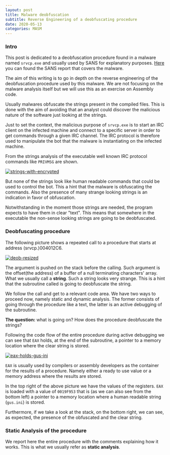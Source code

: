 ```yaml
---
layout: post
title: Malware deobfuscation
subtitle: Reverse Engineering of a deobfuscating procedure
date: 2020-05-13
categories: MASM
---
```

### Intro
This post is dedicated to a deobfuscation procedure found in a malware named `srvcp.exe` and usually used by SANS for explanatory purposes. [Here](https://www.sans.org/security-resources/malwarefaq/srvcp) you can found the SANS report that covers the malware.

The aim of this writing is to go in depth on the reverse engineering of the deobfuscation procedure used by this malware.
We are not focusing on the malware analysis itself but we will use this as an exercise on Assembly code.

Usually malwares obfuscate the strings present in the compiled files. This is done with the aim of avoiding that an analyst could discover the malicious nature of the software just looking at the strings.

Just to set the context, the malicious purpose of `srvcp.exe` is to start an IRC client on the infected machine and connect to a specific server in order to get commands through a given IRC channel. The IRC protocol is therefore used to manipulate the bot that the malware is instantiating on the infected machine.

From the strings analysis of the executable well known IRC protocol commands like `PRIVMSG` are shown.

<a href="https://imgbb.com/"><img src="https://i.ibb.co/SxWFwSw/strings-with-encrypted.png" alt="strings-with-encrypted" border="0"></a>

But none of the strings look like human readable commands that could be used to control the bot. This a hint that the malware is obfuscating the commands. Also the presence of many strange looking strings is an indication in favor of obfuscation.

Notwithstanding in the moment those strings are needed, the program expects to have them in clear "text". This means that somewhere in the executable the non-sense looking strings are going to be deobfuscated.

### Deobfuscating procedure

The following picture shows a repeated call to a procedure that starts at address (srvcp.)004012C6.

<a href="https://imgbb.com/"><img src="https://i.ibb.co/3R6dkdb/deob-resized.png" alt="deob-resized" border="0"></a>

The argument is pushed on the stack before the calling. Such argument is the offset(the address) of a buffer of a null terminating characters' array. What we usually call a **string**. Such a string looks very strange. This is a hint that the subroutine called is going to deobfuscate the string.

We follow the call and get to a relevant code area. We have two ways to proceed now, namely static and dynamic analysis. The former consists of going through the procedure like a text, the latter is an active debugging of the subroutine.

**The question:** what is going on? How does the procedure deobfuscate the strings?

Following the code flow of the entire procedure during active debugging we can see that `EAX` holds, at the end of the subroutine, a pointer to a memory location where the clear string is stored.

<a href="https://ibb.co/CW1j7Fz"><img src="https://i.ibb.co/mSDnq7G/eax-holds-gus-ini.png" alt="eax-holds-gus-ini" border="0"></a>

`EAX` is usually used by compilers or assembly developers as the container for the results of a procedure. Namely either a ready to use value or a memory address where the results are stored.

In the top right of the above picture we have the values of the registers. `EAX` is loaded with a value of `0019F953` that is (as we can also see from the bottom left) a pointer to a memory location where a human readable string (`gus.ini`) is stored.

Furthermore, if we take a look at the stack, on the bottom right, we can see, as expected, the presence of the obfuscated and the clear string.

### Static Analysis of the procedure

We report here the entire procedure with the comments explaining how it works. This is what we usually refer as **static analysis**.

<script src="https://gist.github.com/gr0uch0dev/9565969ed2a0fb20e9bda66e3a09c70f.js"></script>
